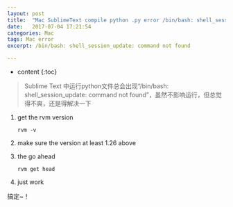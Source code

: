 ```yaml
---
layout: post
title:  "Mac SublimeText compile python .py error /bin/bash: shell_session_update: command not found"
date:   2017-07-04 17:21:54
categories: Mac
tags: Mac error
excerpt: /bin/bash: shell_session_update: command not found

---
```


* content
{:toc}





> Sublime Text 中运行python文件总会出现“/bin/bash: shell_session_update: command not found”，虽然不影响运行，但总觉得不爽，还是得解决一下







1. get the rvm version

   ```shell
   rvm -v
   ```


2. make sure the version at least 1.26 above



3. the go ahead

   ```shell
   rvm get head
   ```


4. just work





搞定~！
